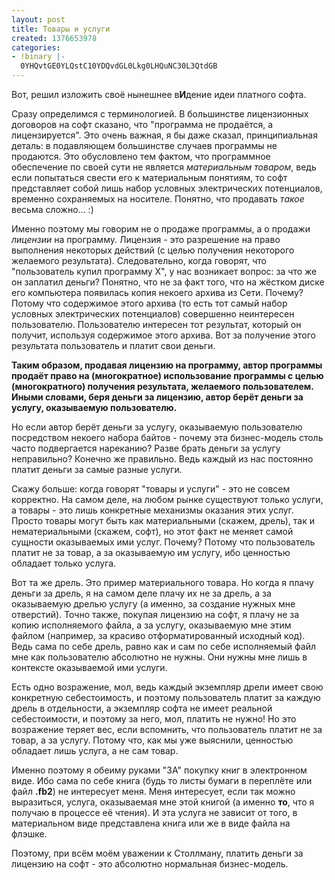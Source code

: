 ```yaml
---
layout: post
title: Товары и услуги
created: 1376653978
categories:
- !binary |-
  0YHQvtGE0YLQstC10YDQvdGL0Lkg0LHQuNC30L3QtdGB
---
```

Вот, решил изложить своё нынешнее в<strong>И</strong>дение идеи платного софта.

Сразу определимся с терминологией. В большинстве лицензионных договоров на софт сказано, что "программа не продаётся, а лицензируется". Это очень важная, я бы даже сказал, принципиальная деталь: в подавляющем большинстве случаев программы не продаются. Это обусловлено тем фактом, что программное обеспечение по своей сути не является <em>материальным товаром</em>, ведь если попытаться свести его к материальным понятиям, то софт представляет собой лишь набор условных электрических потенциалов, временно сохраняемых на носителе. Понятно, что продавать <em>такое</em> весьма сложно... :) 

Именно поэтому мы говорим не о продаже программы, а о продажи <em>лицензии</em> на программу. Лицензия - это разрешение на право выполнения некоторых действий (с целью получения некоторого желаемого результата). Следовательно, когда говорят, что "пользователь купил программу Х", у нас возникает вопрос: за что же он заплатил деньги? Понятно, что не за факт того, что на жёстком диске его компьютера появилась копия некоего архива из Сети. Почему? Потому что содержимое этого архива (то есть тот самый набор условных электрических потенциалов) совершенно неинтересен пользователю. Пользователю интересен тот результат, который он получит, используя содержимое этого архива. Вот за получение этого результата пользователь и платит свои деньги.

<strong>Таким образом, продавая лицензию на программу, автор программы продаёт право на (многократное) использование программы с целью (многократного) получения результата, желаемого пользователем. Иными словами, беря деньги за лицензию, автор берёт деньги за услугу, оказываемую пользователю.</strong>

Но если автор берёт деньги за услугу, оказываемую пользователю посредством некоего набора байтов - почему эта бизнес-модель столь часто подвергается нареканию? Разве брать деньги за услугу неправильно?  Конечно же правильно. Ведь каждый из нас постоянно платит деньги за самые разные услуги.

Скажу больше: когда говорят "товары и услуги" - это не совсем корректно. На самом деле, на любом рынке существуют только услуги, а товары - это лишь конкретные механизмы оказания этих услуг. Просто товары могут быть как материальными (скажем, дрель), так и нематериальными (скажем, софт), но этот факт не меняет самой сущности оказываемых ими услуг. Почему? Потому что пользователь платит не за товар, а за оказываемую им услугу, ибо ценностью обладает только услуга.

Вот та же дрель. Это пример материального товара. Но когда я плачу деньги за дрель, я на самом деле плачу их не за дрель, а за оказываемую дрелью услугу (а именно, за создание нужных мне отверстий). Точно также, покупая лицензию на софт, я плачу не за копию исполняемого файла, а за услугу, оказываемую мне этим файлом (например, за красиво отформатированный исходный код). Ведь сама по себе дрель, равно как и сам по себе исполняемый файл мне как пользователю абсолютно не нужны. Они нужны мне лишь в контексте оказываемой ими услуги.

Есть одно возражение, мол, ведь каждый экземпляр дрели имеет свою конкретную себестоимость, и поэтому пользователь платит за каждую дрель в отдельности, а экземпляр софта не имеет реальной себестоимости, и поэтому за него, мол, платить не нужно! Но это возражение теряет вес, если вспомнить, что пользователь платит не за товар, а за услугу. Потому что, как мы уже выяснили, ценностью обладает лишь услуга, а не сам товар. 

Именно поэтому я обеиму руками "ЗА" покупку книг в электронном виде. Ибо сама по себе книга (будь то листы бумаги в переплёте или файл <strong>.fb2</strong>) не интересует меня. Меня интересует, если так можно выразиться, услуга, оказываемая мне этой книгой (а именно <strong>то</strong>, что я получаю в процессе её чтения). И эта услуга не зависит от того, в материальном виде представлена книга или же в виде файла на флэшке.

Поэтому, при всём моём уважении к Столлману, платить деньги за лицензию на софт - это абсолютно нормальная бизнес-модель. 
